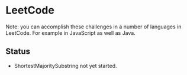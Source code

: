 # LeetCode

Note: you can accomplish these challenges in a number of languages in LeetCode.
For example in JavaScript as well as Java.

## Status
* ShortestMajoritySubstring not yet started.